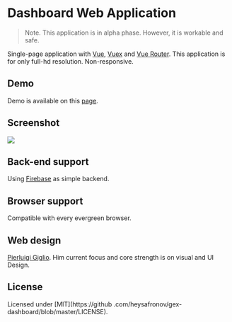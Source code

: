 # Dashboard Web Application
>Note. This application is in alpha phase. However, it is workable and safe.

Single-page application with [Vue](https://vuejs.org/), [Vuex](https://vuex.vuejs.org/) and [Vue Router](https://router.vuejs.org/). This application is
 for only full-hd resolution. Non-responsive.

## Demo
Demo is available on this [page](https://heysafronov.github.io/gex-dashboard/dist/#/).

## Screenshot
<img src="https://raw.githubusercontent.com/heysafronov/fogga-kanban/master/src/assets/img/fogga-kanban.png?token=Af7pByf3cC7Vasjfva4eILl-erDQT-BCks5bZUx0wA%3D%3D">

## Back-end support
Using [Firebase](https://firebase.google.com/) as simple backend.

## Browser support
Compatible with every evergreen browser.

## Web design
[Pierluigi Giglio](https://www.pierluigigiglio.com/). Him current focus and 
core strength is on visual and UI Design.

## License
Licensed under [MIT](https://github
.com/heysafronov/gex-dashboard/blob/master/LICENSE).
